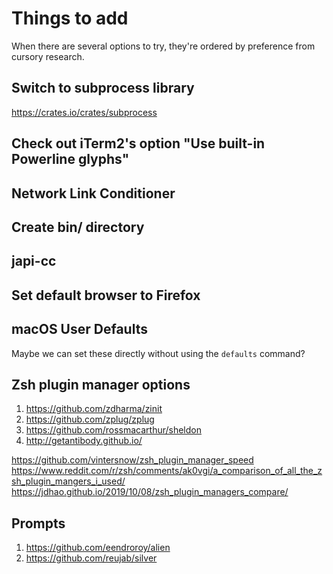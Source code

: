 # Things to add

When there are several options to try, they're ordered by preference from cursory research.

## Switch to subprocess library

https://crates.io/crates/subprocess

## Check out iTerm2's option "Use built-in Powerline glyphs"

## Network Link Conditioner

## Create bin/ directory

## japi-cc

## Set default browser to Firefox

## macOS User Defaults

Maybe we can set these directly without using the `defaults` command?

## Zsh plugin manager options

1. https://github.com/zdharma/zinit
1. https://github.com/zplug/zplug
1. https://github.com/rossmacarthur/sheldon
1. http://getantibody.github.io/

https://github.com/vintersnow/zsh_plugin_manager_speed
https://www.reddit.com/r/zsh/comments/ak0vgi/a_comparison_of_all_the_zsh_plugin_mangers_i_used/
https://jdhao.github.io/2019/10/08/zsh_plugin_managers_compare/

## Prompts

1. https://github.com/eendroroy/alien
1. https://github.com/reujab/silver
